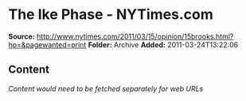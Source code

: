 # The Ike Phase - NYTimes.com

**Source:** http://www.nytimes.com/2011/03/15/opinion/15brooks.html?hp=&pagewanted=print
**Folder:** Archive
**Added:** 2011-03-24T13:22:06




## Content
*Content would need to be fetched separately for web URLs*
